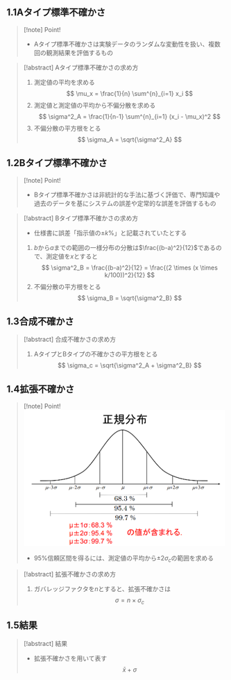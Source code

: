 ## $1.1$Aタイプ標準不確かさ
> [!note] Point!
> - Aタイプ標準不確かさは実験データのランダムな変動性を扱い、複数回の観測結果を評価するもの

> [!abstract] Aタイプ標準不確かさの求め方
> 1. 測定値の平均を求める
> $$ \mu_x = \frac{1}{n} \sum^{n}_{i=1} x_i $$
> 2. 測定値と測定値の平均から不偏分散を求める
> $$ \sigma^2_A = \frac{1}{n-1} \sum^{n}_{i=1} (x_i - \mu_x)^2 $$
> 3. 不偏分散の平方根をとる
> $$ \sigma_A = \sqrt{\sigma^2_A} $$

## $1.2$Bタイプ標準不確かさ
> [!note] Point!
> - Bタイプ標準不確かさは非統計的な手法に基づく評価で、専門知識や過去のデータを基にシステムの誤差や定常的な誤差を評価するもの

> [!abstract] Bタイプ標準不確かさの求め方
> - 仕様書に誤差「指示値の$\pm k \%$」と記載されていたとする
> 1. $b$から$a$までの範囲の一様分布の分散は$\frac{(b-a)^2}{12}$であるので、測定値を$x$とすると
> $$ \sigma^2_B = \frac{(b-a)^2}{12} = \frac{(2 \times (x \times k/100))^2}{12} $$
> 2. 不偏分散の平方根をとる
> $$ \sigma_B = \sqrt{\sigma^2_B} $$

## $1.3$合成不確かさ
> [!abstract] 合成不確かさの求め方
> 1. AタイプとBタイプの不確かさの平方根をとる
> $$ \sigma_c = \sqrt{\sigma^2_A + \sigma^2_B} $$

## $1.4$拡張不確かさ
> [!note] Point!
> ![拡張不確かさ](拡張不確かさ.png)
> - 95%信頼区間を得るには、測定値の平均から$\pm 2 \sigma_c$の範囲を求める

> [!abstract] 拡張不確かさの求め方
> 1. ガバレッジファクタを$n$とすると、拡張不確かさは
> $$ \sigma = n \times \sigma_c $$

## $1.5$結果
> [!abstract] 結果
> - 拡張不確かさを用いて表す
> $$ \bar{x} + \sigma $$